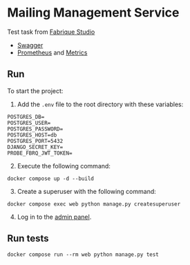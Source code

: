 # Mailing Management Service

Test task from [Fabrique Studio](https://fabrique.studio/)

- [Swagger](http://localhost/docs/)
- [Prometheus](http://localhost:9090/) and [Metrics](http://localhost/metrics)

## Run
To start the project:   
1. Add the ```.env``` file to the root directory with these variables:  
```
POSTGRES_DB=
POSTGRES_USER=
POSTGRES_PASSWORD=
POSTGRES_HOST=db
POSTGRES_PORT=5432
DJANGO_SECRET_KEY=
PROBE_FBRQ_JWT_TOKEN=
```

2. Execute the following command:  
```
docker compose up -d --build
```  

3. Create a superuser with the following command:
```
docker compose exec web python manage.py createsuperuser
 ```

4. Log in to the [admin panel](http://localhost/admin/).

## Run tests
```
docker compose run --rm web python manage.py test
```
